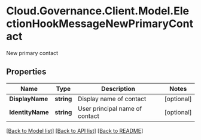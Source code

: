 # Cloud.Governance.Client.Model.ElectionHookMessageNewPrimaryContact
New primary contact
## Properties

Name | Type | Description | Notes
------------ | ------------- | ------------- | -------------
**DisplayName** | **string** | Display name of contact | [optional] 
**IdentityName** | **string** | User principal name of contact | [optional] 

[[Back to Model list]](../README.md#documentation-for-models) [[Back to API list]](../README.md#documentation-for-api-endpoints) [[Back to README]](../README.md)

